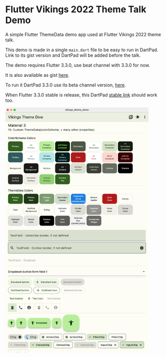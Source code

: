# Flutter Vikings 2022 Theme Talk Demo

A simple Flutter ThemeData demo app used at Flutter Vikings 2022 theme talk.

This demo is made in a single `main.dart` file to be easy to run in DartPad. Link to its gist
version and DartPad will be added before the talk.

The demo requires Flutter 3.3.0, use beat channel with 3.3.0 for now.

It is also available as gist [here](https://gist.github.com/rydmike/6119077e4ba215f7eba87b785c06eaae).

To run it DartPad 3.3.0 use its beta channel version,
[here](https://dartpad.dev/?id=6119077e4ba215f7eba87b785c06eaae&channel=beta).

When Flutter 3.3.0 stable is release, this DartPad 
[stable link](https://dartpad.dev/?id=6119077e4ba215f7eba87b785c06eaae) should work too.

<img src="https://github.com/rydmike/vikings_theme_demo/blob/master/doc_assets/vikings_theme_demo.png?raw=true?" alt="vikings theme demo" width="450"/>